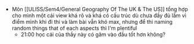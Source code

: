 - Môn [[ULISS/Sem4/General Geography Of The UK & The US]] tổng hợp cho mình một cái view khá rõ và khá có cấu trúc dù chưa đầy đủ lắm vì điểm mình khi đi thi và làm bài vẫn khó max, nhưng để thi naming random things that of each aspects thì I'm plentiful
	- 21:00 học cái của thầy này có găm vào đầu tốt hơn không?